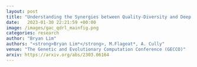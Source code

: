 ```yaml
---
layout: post
title: "Understanding the Synergies between Quality-Diversity and Deep Reinforcement Learning"
date:   2023-01-30 22:21:59 +00:00
image: /images/gac_qdrl_mainfig.png
categories: research
author: "Bryan Lim"
authors: "<strong>Bryan Lim*</strong>, M.Flageat*, A. Cully"
venue: "The Genetic and Evolutionary Computation Conference (GECCO)"
arxiv: https://arxiv.org/abs/2303.06164
--- 
```

